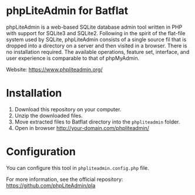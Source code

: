# phpLiteAdmin for Batflat
phpLiteAdmin is a web-based SQLite database admin tool written in PHP with support for SQLite3 and SQLite2. Following in the spirit of the flat-file system used by SQLite, phpLiteAdmin consists of a single source fil that is dropped into a directory on a server and then visited in a browser. There is no installation required. The available operations, feature set, interface, and user experience is comparable to that of phpMyAdmin.

Website: https://www.phpliteadmin.org/

# Installation
1. Download this repository on your computer.
2. Unzip the downloaded files.
3. Move extracted files to Batflat directory into the `phpliteadmin` folder.
4. Open in browser http://your-domain.com/phpliteadmin/

# Configuration
You can configure this tool in `phpliteadmin.config.php` file.

For more information, see the official repository: https://github.com/phpLiteAdmin/pla
